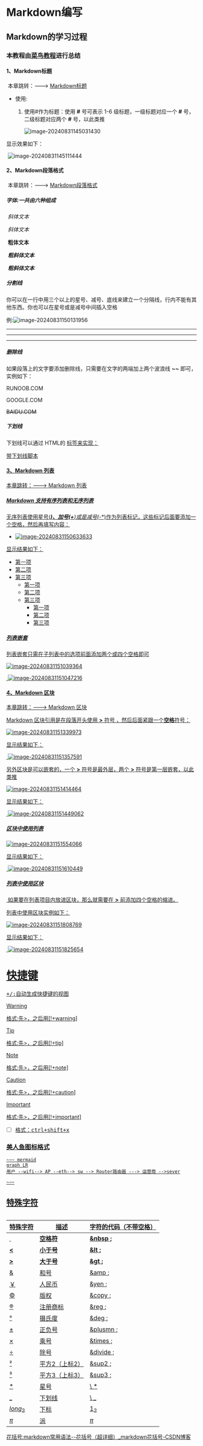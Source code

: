 # Markdown编写

## Markdown的学习过程

### 本教程由[菜鸟教程](https://www.runoob.com/markdown/md-tutorial.html)进行总结

#### 1、Markdown标题

​	本章跳转：——-> [Markdown标题](https://www.runoob.com/markdown/md-title.html)

* 使用:

    1. 使用#作为标题：使用 **#** 号可表示 1-6 级标题，一级标题对应一个 **#** 号，二级标题对应两个 **#** 号，以此类推

        

        ![image-20240831145031430](./assets/image-20240831145031430.png)

显示效果如下：

​		![image-20240831145111444](./assets/image-20240831145111444.png)



#### 2、Markdown段落格式

​	本章跳转：——-> [Markdown段落格式](https://www.runoob.com/markdown/md-paragraph.html)

##### 字体:一共由六种组成

​	*斜体文本*

​	_斜体文本_

​	**粗体文本**

​	***粗斜体文本***

​	___粗斜体文本___

##### 分割线

你可以在一行中用三个以上的星号、减号、底线来建立一个分隔线，行内不能有其他东西。你也可以在星号或是减号中间插入空格

例:![image-20240831150131956](./assets/image-20240831150131956.png)

-----

***

********

##### 删除线

如果段落上的文字要添加删除线，只需要在文字的两端加上两个波浪线 **~~** 即可，实例如下：

RUNOOB.COM

GOOGLE.COM

~~BAIDU.COM~~

##### 下划线

下划线可以通过 HTML的 <U>标签来实现：

<u>带下划线脚本</u>

#### 3、Markdown 列表

本章跳转：——-> [Markdown 列表](https://www.runoob.com/markdown/md-lists.html)

##### Markdown 支持有序列表和无序列表

无序列表使用星号(*****)、加号(**+**)或是减号(**-**)作为列表标记，这些标记后面要添加一个空格，然后再填写内容：

* ![image-20240831150633633](./assets/image-20240831150633633.png)

显示结果如下：

 * 第一项
 * 第二项
 * 第三项
    + 第一项
    + 第二项
    + 第三项
        - 第一项
        - 第二项
        - 第三项

##### 列表嵌套

列表嵌套只需在子列表中的选项前面添加两个或四个空格即可

![image-20240831151039364](./assets/image-20240831151039364.png)

​			![image-20240831151047216](./assets/image-20240831151047216.png)		

#### 4、Markdown 区块

本章跳转：——-> [Markdown 区块](https://www.runoob.com/markdown/md-block.html)

Markdown 区块引用是在段落开头使用 **>** 符号 ，然后后面紧跟一个**空格**符号：

![image-20240831151339973](./assets/image-20240831151339973.png)

显示结果如下：

​				![image-20240831151357591](./assets/image-20240831151357591.png)

另外区块是可以嵌套的，一个 **>** 符号是最外层，两个 **>** 符号是第一层嵌套，以此类推

![image-20240831151414464](./assets/image-20240831151414464.png)

显示结果如下：

​				![image-20240831151449062](./assets/image-20240831151449062.png)

##### 区块中使用列表

![image-20240831151554066](./assets/image-20240831151554066.png)

显示结果如下：

​			![image-20240831151610449](./assets/image-20240831151610449.png)

##### 列表中使用区块

​	如果要在列表项目内放进区块，那么就需要在 **>** 前添加四个空格的缩进。

列表中使用区块实例如下：

![image-20240831151808769](./assets/image-20240831151808769.png)

显示结果如下：

​		![image-20240831151825654](./assets/image-20240831151825654.png)			

# 快捷键

<kbd>+/:自动生成快捷键的视图

> [!warning]

格式:先>，之后用[!+warning]

> [!tip]

格式:先>，之后用[!+tip]

> [!note]

格式:先>，之后用[!+note]

> [!caution]

格式:先>，之后用[!+caution]

> [!important]

格式:先>，之后用[!+important]

- [ ] 格式：<kbd>ctrl+shift+x</kbd>



### 美人鱼图标格式

```mermaid
~~~ mermaid
graph LR
用户 --wifi--> AP --eth--> sw --> Router路由器 ---> 运营商 -->sever

~~~
```



## 特殊字符

```

```



| 特殊字符 | 描述           | 字符的代码（不带空格） |
| -------- | -------------- | ---------------------- |
| &nbsp;   | **空格符**     | **&nbsp ;**            |
| **<**    | **小于号**     | **&lt ;**              |
| **>**    | **大于号**     | **&gt ;**              |
| &        | 和号           | &amp ;                 |
| ￥       | 人民币         | &yen ;                 |
| &copy;   | 版权           | &copy ;                |
| &reg;    | 注册商标       | &reg ;                 |
| &deg;    | 摄氏度         | &deg ;                 |
| &plusmn; | 正负号         | &plusmn ;              |
| &times;  | 乘号           | &times ;               |
| &divide; | 除号           | &divide ;              |
| &sup2;   | 平方2（上标2） | &sup2 ;                |
| &sup3;   | 平方3（上标3） | &sup3 ;                |
| \*       | 星号           | \ *                    |
| _        | 下划线         | \ _                    |
| $long_2$ | 下标           | $1 _ 2$                |
| $\pi$    | 派             | $\pi$                  |

 

花括号:[markdown常用语法--花括号（超详细）_markdown花括号-CSDN博客](https://blog.csdn.net/csh1807266489/article/details/129079756)



